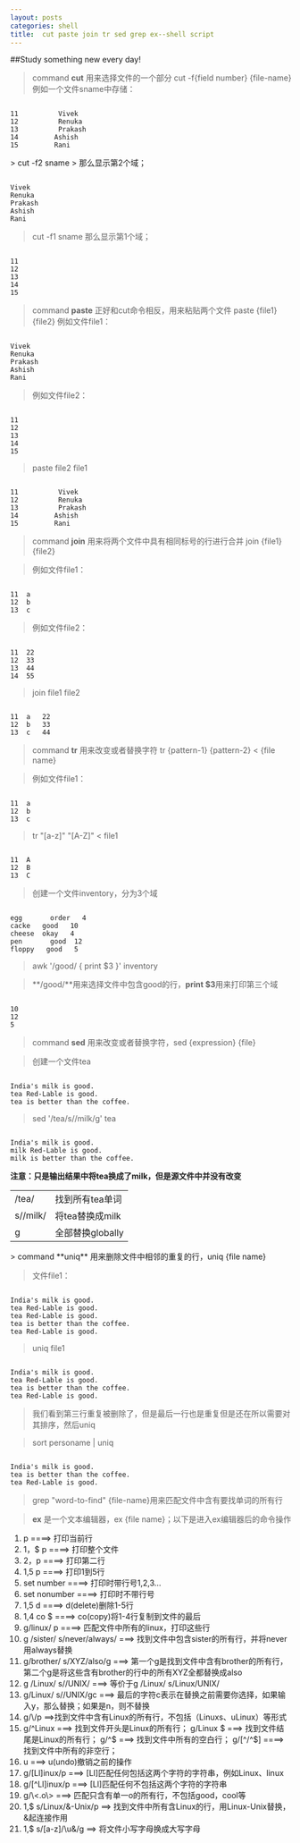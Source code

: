 ```yaml
--- 
layout: posts
categories: shell
title:  cut paste join tr sed grep ex--shell script
---
```

##Study something new every day!
> command **cut** 用来选择文件的一个部分
> cut -f{field number} {file-name}
> 例如一个文件sname中存储：

<a>
<pre><code>
11          Vivek
12          Renuka
13          Prakash
14         Ashish
15         Rani 
</code></pre>
</a>
> cut -f2 sname
> 那么显示第2个域；

<pre><code>
Vivek
Renuka
Prakash
Ashish
Rani
</code></pre>

> cut -f1 sname
> 那么显示第1个域；

<pre><code>
11
12
13
14
15
</code></pre>
> command **paste** 正好和cut命令相反，用来粘贴两个文件
> paste {file1} {file2}
> 例如文件file1：
<pre><code>
Vivek
Renuka
Prakash
Ashish
Rani
</code></pre>

> 例如文件file2：
<pre><code>
11
12
13
14
15
</code></pre>
> paste file2 file1
<pre><code>
11          Vivek
12          Renuka
13          Prakash
14         Ashish
15         Rani 
</code></pre>
> command **join** 用来将两个文件中具有相同标号的行进行合并
> join {file1} {file2}

> 例如文件file1：
<pre><code>
11	a	
12	b
13	c
</code></pre>

> 例如文件file2：
<pre><code>
11	22	
12	33
13	44
14	55
</code></pre>
> join file1 file2
<pre><code>
11	a	22          
12	b	33          
13	c	44          
</code></pre>

> command **tr** 用来改变或者替换字符
> tr {pattern-1} {pattern-2} < {file name}

> 例如文件file1：
<pre><code>
11	a	
12	b
13	c
</code></pre>
> tr "[a-z]" "[A-Z]" < file1
<pre><code>
11	A	
12	B
13	C
</code></pre>
>创建一个文件inventory，分为3个域

<pre><code>
egg       order   4
cacke   good   10
cheese  okay   4
pen       good  12
floppy   good   5
</code></pre>

> awk '/good/ { print $3 }' inventory

> **/good/**用来选择文件中包含good的行，**print $3**用来打印第三个域
<pre><code>
10
12
5
</code></pre>
> command **sed** 用来改变或者替换字符，sed {expression} {file}

>创建一个文件tea

<pre><code>
India's milk is good.
tea Red-Lable is good.
tea is better than the coffee.
</code></pre>
>sed '/tea/s//milk/g' tea
<pre><code>
India's milk is good.
milk Red-Lable is good.
milk is better than the coffee.
</code></pre>
**注意：只是输出结果中将tea换成了milk，但是源文件中并没有改变**
<table>
<tbody>
<tr><td>/tea/</td><td>找到所有tea单词</td></tr>
<tr><td>s//milk/</td><td>将tea替换成milk</td></tr>
<tr><td>g</td><td>全部替换globally</td></tr>
</tbody>
</table>
> command **uniq** 用来删除文件中相邻的重复的行，uniq {file name}

> 文件file1：
<pre><code>
India's milk is good.
tea Red-Lable is good.
tea Red-Lable is good.
tea is better than the coffee.
tea Red-Lable is good.
</code></pre>

>uniq file1

<pre><code>
India's milk is good.
tea Red-Lable is good.
tea is better than the coffee.
tea Red-Lable is good.
</code></pre>
> 我们看到第三行重复被删除了，但是最后一行也是重复但是还在所以需要对其排序，然后uniq

> sort personame | uniq
<pre><code>
India's milk is good.
tea is better than the coffee.
tea Red-Lable is good.
</code></pre>

> grep "word-to-find" {file-name}用来匹配文件中含有要找单词的所有行

>  **ex** 是一个文本编辑器，ex {file name}；以下是进入ex编辑器后的命令操作
<ol>
<li>
p ====> 打印当前行
</li>
<li>
1，$ p ====> 打印整个文件
</li>
<li>
2，p ====> 打印第二行
</li>
<li>
1,5 p ====> 打印1到5行
</li>
<li>
set number ====> 打印时带行号1,2,3...
</li>
<li>
set nonumber ====> 打印时不带行号
</li>
<li>
1,5 d ====> d(delete)删除1-5行
</li>
<li>
1,4 co $ ====> co(copy)将1-4行复制到文件的最后
</li>
<li>
g/linux/ p ====> 匹配文件中所有的linux，打印这些行
</li>
<li>
g /sister/ s/never/always/ ===> 找到文件中包含sister的所有行，并将never用always替换
</li>
<li>
g/brother/ s/XYZ/also/g ===> 第一个g是找到文件中含有brother的所有行，第二个g是将这些含有brother的行中的所有XYZ全都替换成also
</li>
<li>
g /Linux/ s//UNIX/ ===> 等价于g /Linux/ s/Linux/UNIX/
</li>
<li>
g/Linux/ s//UNIX/gc ===> 最后的字符c表示在替换之前需要你选择，如果输入y，那么替换；如果是n，则不替换
</li>
<li>
g/\<Linux\>/p ==>找到文件中含有Linux的所有行，不包括（Linuxs、uLinux）等形式
</li>
<li>
g/^Linux ===> 找到文件开头是Linux的所有行；
g/Linux $ ===> 找到文件结尾是Linux的所有行；
g/^$ ===> 找到文件中所有的空白行；
g/[^/^$] ====> 找到文件中所有的非空行；
</li>
<li>
u ===> u(undo)撤销之前的操作
</li>
<li>
g/[Ll]inux/p ===> [Ll]匹配任何包括这两个字符的字符串，例如Linux、linux
</li>
<li>
g/[^Ll]inux/p ===> [Ll]匹配任何不包括这两个字符的字符串
</li>
<li>
g/\<.o\> ===> 匹配只含有单一o的所有行，不包括good，cool等
</li>
<li>
1,$ s/Linux/&-Unix/p ==> 找到文件中所有含Linux的行，用Linux-Unix替换，&起连接作用
</li>
<li>
1,$ s/[a-z]/\u&/g ==> 将文件小写字母换成大写字母
</li>
</ol> 
